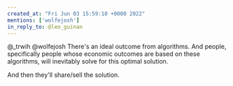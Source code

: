 ```yaml
---
created_at: "Fri Jun 03 15:59:10 +0000 2022"
mentions: ['wolfejosh']
in_reply_to: @leo_guinan
---
```


@_trwih @wolfejosh There's an ideal outcome from algorithms. And people, specifically people whose economic outcomes are based on these algorithms, will inevitably solve for this optimal solution. 

And then they'll share/sell the solution.